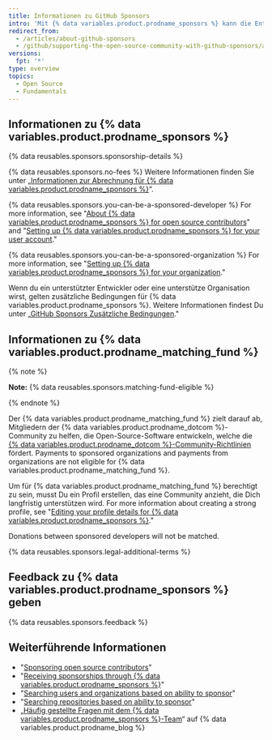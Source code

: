 ```yaml
---
title: Informationen zu GitHub Sponsors
intro: 'Mit {% data variables.product.prodname_sponsors %} kann die Entwickler-Community die Personen und Organisationen, die wichtige Open-Source-Projekte entwerfen, entwickeln und verwalten, direkt auf {% data variables.product.product_name %} finanziell unterstützen.'
redirect_from:
  - /articles/about-github-sponsors
  - /github/supporting-the-open-source-community-with-github-sponsors/about-github-sponsors
versions:
  fpt: '*'
type: overview
topics:
  - Open Source
  - Fundamentals
---
```


## Informationen zu {% data variables.product.prodname_sponsors %}

{% data reusables.sponsors.sponsorship-details %}

{% data reusables.sponsors.no-fees %} Weitere Informationen finden Sie unter „[Informationen zur Abrechnung für {% data variables.product.prodname_sponsors %}](/articles/about-billing-for-github-sponsors)“.

{% data reusables.sponsors.you-can-be-a-sponsored-developer %} For more information, see "[About {% data variables.product.prodname_sponsors %} for open source contributors](/sponsors/receiving-sponsorships-through-github-sponsors/about-github-sponsors-for-open-source-contributors)" and "[Setting up {% data variables.product.prodname_sponsors %} for your user account](/sponsors/receiving-sponsorships-through-github-sponsors/setting-up-github-sponsors-for-your-user-account)."

{% data reusables.sponsors.you-can-be-a-sponsored-organization %} For more information, see "[Setting up {% data variables.product.prodname_sponsors %} for your organization](/sponsors/receiving-sponsorships-through-github-sponsors/setting-up-github-sponsors-for-your-organization)."

Wenn du ein unterstützter Entwickler oder eine unterstütze Organisation wirst, gelten zusätzliche Bedingungen für {% data variables.product.prodname_sponsors %}. Weitere Informationen findest Du unter „[GitHub Sponsors Zusätzliche Bedingungen](/github/site-policy/github-sponsors-additional-terms)."

## Informationen zu {% data variables.product.prodname_matching_fund %}

{% note %}

**Note:** {% data reusables.sponsors.matching-fund-eligible %}

{% endnote %}

Der {% data variables.product.prodname_matching_fund %} zielt darauf ab, Mitgliedern der {% data variables.product.prodname_dotcom %}-Community zu helfen, die Open-Source-Software entwickeln, welche die [{% data variables.product.prodname_dotcom %}-Community-Richtlinien](/github/site-policy/github-community-guidelines) fördert. Payments to sponsored organizations and payments from organizations are not eligible for {% data variables.product.prodname_matching_fund %}.

Um für {% data variables.product.prodname_matching_fund %} berechtigt zu sein, musst Du ein Profil erstellen, das eine Community anzieht, die Dich langfristig unterstützen wird. For more information about creating a strong profile, see "[Editing your profile details for {% data variables.product.prodname_sponsors %}](/sponsors/receiving-sponsorships-through-github-sponsors/editing-your-profile-details-for-github-sponsors)."

Donations between sponsored developers will not be matched.

{% data reusables.sponsors.legal-additional-terms %}

## Feedback zu {% data variables.product.prodname_sponsors %} geben

{% data reusables.sponsors.feedback %}

## Weiterführende Informationen
- "[Sponsoring open source contributors](/sponsors/sponsoring-open-source-contributors)"
- "[Receiving sponsorships through {% data variables.product.prodname_sponsors %}](/sponsors/receiving-sponsorships-through-github-sponsors)"
- "[Searching users and organizations based on ability to sponsor](/github/searching-for-information-on-github/searching-on-github/searching-users#search-based-on-ability-to-sponsor)"
- "[Searching repositories based on ability to sponsor](/github/searching-for-information-on-github/searching-on-github/searching-for-repositories#search-based-on-ability-to-sponsor)"
- „[Häufig gestellte Fragen mit dem {% data variables.product.prodname_sponsors %}-Team](https://github.blog/2019-06-12-faq-with-the-github-sponsors-team/)“ auf {% data variables.product.prodname_blog %}

